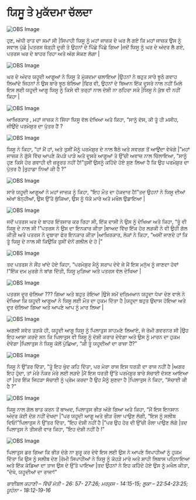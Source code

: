 # ਯਿਸੂ ਤੇ ਮੁਕੱਦਮਾ ਚੱਲਦਾ

![OBS Image](https://cdn.door43.org/obs/jpg/360px/obs-en-39-01.jpg)

ਹੁਣ, ਅੱਧੀ ਰਾਤ ਦਾ ਸਮਾਂ ਸੀ |ਸਿਪਾਹੀ ਯਿਸੂ ਨੂੰ ਮਹਾਂ ਜਾਜ਼ਕ ਦੇ ਘਰ ਲੈ ਗਏ ਕਿ ਮਹਾਂ ਜਾਜ਼ਕ  ਉਸ ਨੂੰ ਸਵਾਲ ਪੁੱਛੇ |ਪਤਰਸ ਥੋੜ੍ਹੀ  ਦੂਰੀ ਤੇ ਉਹਨਾਂ ਦੇ ਪਿੱਛੇ ਪਿੱਛੇ ਗਿਆ |ਜਦੋਂ ਯਿਸੂ ਨੂੰ ਘਰ ਦੇ ਅੰਦਰ ਲੈ ਗਏ, ਪਤਰਸ ਘਰ ਦੇ ਬਾਹਰ ਰਿਹਾ ਅਤੇ ਅੱਗ ਸੇਕਣ ਲੱਗਾ |

![OBS Image](https://cdn.door43.org/obs/jpg/360px/obs-en-39-02.jpg)

ਘਰ ਦੇ ਅੰਦਰ ਯਹੂਦੀ ਆਗੂਆਂ ਨੇ ਯਿਸੂ ਤੇ ਮੁੱਕਦਮਾ ਚਲਾਇਆ |ਉਹਨਾਂ ਨੇ ਬਹੁਤ ਸਾਰੇ ਝੂਠੇ ਗਵਾਹ ਲਿਆਂਦੇ ਜਿਹਨਾਂ ਨੇ ਉਸ ਬਾਰੇ ਝੂਠ ਬੋਲਿਆ |ਫਿਰ ਵੀ, ਉਹਨਾਂ ਦੇ ਬਿਆਨ ਇੱਕ ਦੂਸਰੇ ਨਾਲ ਨਹੀਂ ਮਿਲੇ ਇਸ ਲਈ ਯਹੂਦੀ ਆਗੂ ਯਿਸੂ ਨੂੰ ਕਿਸੇ ਵੀ ਤਰ੍ਹਾਂ  ਨਾਲ ਦੋਸ਼ੀ ਨਾ ਠਹਿਰਾ ਸਕੇ |ਯਿਸੂ ਨੇ ਕੁੱਝ ਵੀ ਨਹੀਂ ਕਿਹਾ |

![OBS Image](https://cdn.door43.org/obs/jpg/360px/obs-en-39-03.jpg)

ਆਖ਼ਿਰਕਾਰ , ਮਹਾਂ ਜਾਜ਼ਕ  ਨੇ ਸਿੱਧਾ ਯਿਸੂ ਵੱਲ ਦੇਖਿਆ ਅਤੇ ਕਿਹਾ, “ਸਾਨੂੰ ਦੱਸ, ਕੀ ਤੂੰ ਹੀ ਮਸੀਹ, ਜੀਉਂਦੇ ਪਰਮੇਸ਼ੁਰ  ਦਾ ਪੁੱਤਰ ਹੈਂ ?

![OBS Image](https://cdn.door43.org/obs/jpg/360px/obs-en-39-04.jpg)

ਯਿਸੂ ਨੇ ਕਿਹਾ, “ਹਾਂ ਮੈਂ ਹਾਂ, ਅਤੇ ਤੁਸੀਂ ਮੈਨੂੰ ਪਰਮੇਸ਼ੁਰ ਦੇ ਨਾਲ ਬੈਠੇ ਅਤੇ ਸਵਰਗ ਤੋਂ ਆਉਂਦਾ ਵੇਖੋਗੇ  |”ਮਹਾਂ ਜਾਜ਼ਕ ਨੇ ਗੁੱਸੇ ਵਿੱਚ ਆਪਣੇ ਕੱਪੜੇ  ਪਾੜੇ ਅਤੇ ਦੂਸਰੇ ਆਗੂਆਂ ਤੇ  ਉੱਚੀ ਅਵਾਜ਼ ਨਾਲ ਚਿੱਲਾਇਆ, “ਸਾਨੂੰ ਹੁਣ ਕਿਸੇ ਹੋਰ ਗਵਾਹੀ ਦੀ ਜ਼ਰੂਰਤ ਨਹੀਂ ਹੈ!”ਤੁਸੀਂ ਉਸਨੂੰ ਕਹਿੰਦੇ ਹੋਏ ਸੁਣ ਲਿਆ ਹੈ ਕਿ ਉਹ ਪਰਮੇਸ਼ੁਰ  ਦਾ ਪੁੱਤਰ ਹੈ |ਤੁਹਾਡਾ ਨਿਆਂ ਕੀ ਹੈ ?”

![OBS Image](https://cdn.door43.org/obs/jpg/360px/obs-en-39-05.jpg)

ਸਾਰੇ ਯਹੂਦੀ ਆਗੂਆਂ ਨੇ ਮਹਾਂ ਜਾਜ਼ਕ  ਨੂੰ ਕਿਹਾ, “ਇਹ ਮੌਤ ਦਾ ਹੱਕਦਾਰ ਹੈ!”ਤਦ  ਉਹਨਾਂ ਨੇ ਯਿਸੂ ਦੀਆਂ ਅੱਖਾਂ ਬੰਨ੍ਹੀਆਂ, ਉਸ ਉੱਤੇ ਥੁੱਕਿਆ, ਉਸ ਨੂੰ ਧੱਕੇ ਮਾਰੇ ਅਤੇ ਮਖੌਲ ਉਡਾਇਆ |

![OBS Image](https://cdn.door43.org/obs/jpg/360px/obs-en-39-06.jpg)

ਜਦੋਂ ਪਤਰਸ ਘਰ ਦੇ ਬਾਹਰ ਇੰਤਜਾਰ ਕਰ ਰਿਹਾ ਸੀ, ਇੱਕ ਦਾਸੀ ਨੇ ਉਸ ਨੂੰ ਦੇਖਿਆ ਅਤੇ ਕਿਹਾ, “ਤੂੰ ਵੀ ਯਿਸੂ ਦੇ ਨਾਲ ਸੀ !”ਪਤਰਸ ਨੇ ਉਸ ਦਾ ਇਨਕਾਰ ਕੀਤਾ |ਬਾਅਦ ਵਿੱਚ  ਇੱਕ  ਹੋਰ ਲੜਕੀ ਨੇ ਵੀ ਉਹੀ ਗੱਲ ਕੀਤੀ ਅਤੇ ਪਤਰਸ ਨੇ ਦੁਬਾਰਾ ਫੇਰ ਇਨਕਾਰ ਕੀਤਾ |ਆਖ਼ਿਰਕਾਰ, ਲੋਕਾਂ ਨੇ ਕਿਹਾ, “ਅਸੀਂ ਜਾਣਦੇ ਹਾਂ ਕਿ ਤੂੰ ਯਿਸੂ ਦੇ ਨਾਲ ਸੀ ਕਿਉਂਕਿ ਤੁਸੀਂ ਦੋਨੋਂ ਗਲੀਲ ਦੇ ਹੋ |”

![OBS Image](https://cdn.door43.org/obs/jpg/360px/obs-en-39-07.jpg)

ਤਦ  ਪਤਰਸ ਨੇ ਸੌਂਹ  ਖਾਂਦੇ ਹੋਏ ਕਿਹਾ, “ਪਰਮੇਸ਼ੁਰ  ਮੈਨੂੰ ਸਰਾਪ ਦੇਵੇ ਜੇ ਮੈਂ ਇਸ ਮਨੁੱਖ ਨੂੰ ਜਾਣਦਾ ਹੋਵਾਂ !”ਇੱਕ  ਦਮ ਮੁਰਗੇ ਨੇ ਬਾਂਗ ਦਿੱਤੀ, ਯਿਸੂ ਮੁੜਿਆ ਅਤੇ ਪਤਰਸ ਵੱਲ ਦੇਖਿਆ |

![OBS Image](https://cdn.door43.org/obs/jpg/360px/obs-en-39-08.jpg)

ਪਤਰਸ ਦੂਰ ਚੱਲਿਆ  ???  ਗਿਆ ਅਤੇ ਬਹੁਤ ਰੋਇਆ |ਉਸੇ ਸਮੇਂ ਦਰਿਮਆਨ ਯਹੂਦਾ ਧੋਖਾ ਦੇਣ ਵਾਲੇ ਨੇ ਦੇਖਿਆ ਕਿ ਯਹੂਦੀ ਆਗੂਆਂ ਨੇ ਯਿਸੂ ਲਈ ਮੌਤ ਦਾ ਹੁਕਮ ਦਿੱਤਾ ਹੈ |ਯਹੂਦਾ ਬਹੁਤ ਉਦਾਸ ਹੋਇਆ ਅਤੇ ਦੂਰ ਚੱਲਿਆ ਗਿਆ ਅਤੇ ਆਪਣੇ ਆਪ ਨੂੰ ਮਾਰ ਲਿਆ |

![OBS Image](https://cdn.door43.org/obs/jpg/360px/obs-en-39-09.jpg)

ਅਗਲੀ ਸਵੇਰ ਤੜਕੇ ਹੀ, ਯਹੂਦੀ ਆਗੂ ਯਿਸੂ ਨੂੰ ਪਿਲਾਤੁਸ  ਸਾਹਮਣੇ ਲਿਆਏ, ਜੋ ਰੋਮੀ ਗਵਰਨਰ ਸੀ |ਉਹ ਇਹ ਆਸ਼ਾ ਕਰਦੇ ਸਨ ਕਿ ਪਿਲਾਤੁਸ  ਵੀ ਯਿਸੂ ਨੂੰ ਦੋਸ਼ੀ ਕਰਾਰ ਦੇਵੇਗਾ ਅਤੇ ਉਸ ਨੂੰ ਮਾਰਨ ਦਾ ਹੁਕਮ ਦੇਵੇਗਾ |ਪਿਲਾਤੁਸ  ਨੇ ਯਿਸੂ ਕੋਲੋਂ ਪੁੱਛਿਆ, “ਕੀ ਤੂੰ ਯਹੂਦੀਆਂ ਦਾ ਰਾਜਾ ਹੈਂ?”

![OBS Image](https://cdn.door43.org/obs/jpg/360px/obs-en-39-10.jpg)

ਯਿਸੂ ਨੇ ਉੱਤਰ ਦਿੱਤਾ, “ਤੂੰ ਇਹ ਖੁੱਦ ਕਹਿ ਦਿੱਤਾ, ਪਰ ਮੇਰਾ ਰਾਜ ਇਸ ਧਰਤੀ ਦਾ ਰਾਜ ਨਹੀਂ ਹੈ |ਅਗਰ ਇਹ ਹੁੰਦਾ, ਤਾਂ ਮੇਰੇ ਨੌਕਰ ਮੇਰੇ ਲਈ ਲੜਦੇ |ਮੈਂ ਇਸ ਧਰਤੀ ਉੱਤੇ ਪਰਮੇਸ਼ੁਰ  ਬਾਰੇ ਸੱਚਾਈ ਦੱਸਣ ਆਇਆ ਹਾਂ |ਹਰ ਇੱਕ  ਜਿਹੜਾ ਸੱਚਾਈ ਨੂੰ ਪ੍ਰੇਮ ਕਰਦਾ ਹੈ ਉਹ ਮੈਨੂੰ ਸੁਣਦਾ ਹੈ |ਪਿਲਾਤੁਸ  ਨੇ ਕਿਹਾ, “ਸੱਚਾਈ ਕੀ ਹੈ ?”

![OBS Image](https://cdn.door43.org/obs/jpg/360px/obs-en-39-11.jpg)

ਯਿਸੂ ਨਾਲ ਗੱਲ ਬਾਤ ਕਰਨ ਤੋਂ ਬਾਅਦ, ਪਿਲਾਤੁਸ  ਭੀੜ ਅੱਗੇ ਗਿਆ ਅਤੇ ਕਿਹਾ, “ਮੈਂ ਇਸ ਇਨਸਾਨ ਅੰਦਰ ਕੋਈ ਦੋਸ਼ ਨਹੀਂ ਦੇਖਦਾ |”ਪਰ ਯਹੂਦੀ ਆਗੂ ਅਤੇ ਭੀੜ ਰੌਲਾ ਪਾਉਣ ਲੱਗੀ, “ਇਸ ਨੂੰ ਸਲੀਬ ਦਿਓ!”ਪਿਲਾਤੁਸ  ਨੇ ਉੱਤਰ ਦਿੱਤਾ, “ਇਹ ਦੋਸ਼ੀ ਨਹੀਂ ਹੈ |”ਪਰ ਉਹ ਹੋਰ ਵੀ  ਉੱਚੀ ਰੌਲਾ ਪਾਉਣ ਲੱਗੇ |ਤਦ  ਪਿਲਾਤੁਸ  ਨੇ ਤੀਸਰੀ ਵਾਰ ਕਿਹਾ, “ਇਹ ਦੋਸ਼ੀ ਨਹੀਂ ਹੈ !”

![OBS Image](https://cdn.door43.org/obs/jpg/360px/obs-en-39-12.jpg)

ਪਿਲਾਤੁਸ  ਡਰ ਗਿਆ ਕਿ ਭੀੜ ਦੰਗੇ ਨਾ ਸ਼ੁਰੂ ਕਰ ਦੇਵੇ ਇਸ ਲਈ ਉਸ ਨੇ ਆਪਣੇ ਸਿਪਾਹੀਆਂ ਨੂੰ ਹੁਕਮ ਦਿੱਤਾ ਕਿ ਉਸ ਨੂੰ ਸਲੀਬ ਦੇਣ |ਰੋਮੀ ਸਿਪਾਹੀਆਂ ਨੇ ਯਿਸੂ ਨੂੰ ਕੋਹੜੇ ਮਾਰੇ ਅਤੇ ਸ਼ਾਹੀ ਲਿਬਾਸ ਪਹਿਨਾਇਆ ਅਤੇ ਇੱਕ  ਕੰਡਿਆ ਦਾ ਤਾਜ ਉਸ ਦੇ ਉੱਤੇ ਪਾਇਆ |ਤਦ  ਉਹਨਾਂ ਨੇ ਇਹ ਕਹਿੰਦੇ ਹੋਏ ਉਸ ਨੂੰ ਮਖੌਲ ਕੀਤਾ, “ਦੇਖੋ, ਯਹੂਦੀਆਂ ਦਾ ਰਾਜਾ!”

_ਬਾਈਬਲ ਕਹਾਣੀ – ਵਿੱਚੋਂ ਮੱਤੀ - 26: 57- 27:26;  ਮਰਕੁਸ - 14:15-15;  ਲੂਕਾ  – 22:54-23:25;  ਯੂਹੰਨਾ - 18:12-19-16_